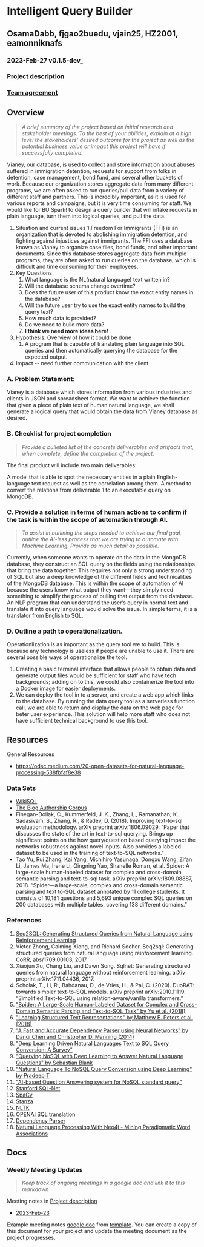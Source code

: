 # Intelligent Query Builder

## OsamaDabb, fjgao2buedu, vjain25, HZ2001, eamonniknafs
### 2023-Feb-27 v0.1.5-dev_

### [Project description](https://docs.google.com/document/d/1XQ0WxdrtvXnMM5lx3uDSYdlVJYCoXyKLIrG7oPV5uUY)
### [Team agreement](https://docs.google.com/document/d/1Jgo76vkw-k7ERRndB9KnIbkrxzUap9c0J1TJNTobevE)

## Overview

>_A brief summary of the project based on initial research and stakeholder meetings. To the best of your abilities, 
explain at a high level the stakeholders’ desired outcome for the project as well as the potential business value or 
impact this project will have if successfully completed._

Vianey, our database, is used to collect and store information about abuses suffered in immigration detention, requests for support from folks in detention, case management, bond fund, and several other buckets of work. Because our organization stores aggregate data from many different programs, we are often asked to run queries/pull data from a variety of different staff and partners. This is incredibly important, as it is used for various reports and campaigns, but it is very time consuming for staff. We would like for BU Spark! to design a query builder that will intake requests in plain language, turn them into logical queries, and pull the data. 

1. Situation and current issues
    1.Freedom For Immigrants (FFI) is an organization that is devoted to abolishing immigration detention, and fighting against injustices against immigrants. The FFI uses a database known as Vianey to organize case files, bond funds, and other important documents. Since this database stores aggregate data from multiple programs, they are often asked to run queries on the database, which is difficult and time consuming for their employees.
2. Key Questions
    1. What language is the NL(natural language) text written in?
    2. Will the database schema change overtime?
    3. Does the future user of this product know the exact entity names in the database?
    4. Will the future user try to use the exact entity names to build the query text?
    5. How much data is provided? 
    6. Do we need to build more data?
    7. **I think we need more ideas here!**
3. Hypothesis: Overview of how it could be done
    1. A program that is capable of translating plain language into SQL queries and then automatically querying the database for the expected output.
4. Impact -- need further communication with the client

### A. Problem Statement: 

Vianey is a database which stores information from various industries and clients in JSON and spreadsheet format. We want to achieve the function that given a piece of plain text of human natural language, we shall generate a logical query that would obtain the data from Vianey database as desired.

### B. Checklist for project completion

>_Provide a bulleted list of the concrete deliverables and artifacts that, when complete, define the completion of the
 project._

The final product will include two main deliverables:

A model that is able to spot the necessary entities in a plain English-language text request as well as the correlation among them. 
A method to convert the relations from deliverable 1 to an executable query on MongoDB.



### C. Provide a solution in terms of human actions to confirm if the task is within the scope of automation through AI. 

>_To assist in outlining the steps needed to achieve our final goal, outline the AI-less process that we are trying to 
automate with Machine Learning. Provide as much detail as possible._

Currently, when someone wants to operate on the data in the MongoDB database, they construct an SQL query on the fields using the relationships that bring the data together. This requires not only a strong understanding of SQL but also a deep knowledge of the different fields and technicalities of the MongoDB database. This is within the scope of automation of AI because the users know what output they want—they simply need something to simplify the process of pulling that output from the database. An NLP program that can understand the user’s query in normal text and translate it into query language would solve the issue. In simple terms, it is a translator from English to SQL. 

### D. Outline a path to operationalization.

Operationlization is as important as the query tool we to build. This is because any technology is useless if people are unable to use it. There are several possible ways of operationalize the tool. 
1. Creating a basic terminal interface that allows people to obtain data and generate output files would be sufficient for staff who have tech backgrounds; adding on to this, we could also containerize the tool into a Docker image for easier deployments. 
2. We can deploy the tool in to a server, and create a web app which links to the database. By running the data query tool as a serverless function call, we are able to return and display the data on the web page for beter user experience. This solution will help more staff who does not have sufficient technical background to use this tool. 

## Resources

General Resources 
- https://odsc.medium.com/20-open-datasets-for-natural-language-processing-538fbfaf8e38

### Data Sets

* [WikiSQL](https://github.com/salesforce/WikiSQL)
* [The Blog Authorship Corpus](https://u.cs.biu.ac.il/~koppel/BlogCorpus.htm)
* Finegan-Dollak, C., Kummerfeld, J. K., Zhang, L., Ramanathan, K., Sadasivam, S., Zhang, R., & Radev, D. (2018). Improving text-to-sql evaluation methodology. arXiv preprint arXiv:1806.09029. “Paper that discusses the state of the art in text-to-sql querying. Brings up significant points on the how query/question based querying impact the networks robustness against novel inputs. Also provides a labeled dataset to be used in the training of text-to-SQL networks.”
* Tao Yu, Rui Zhang, Kai Yang, Michihiro Yasunaga, Dongxu Wang, Zifan Li, James Ma, Irene Li, Qingning Yao, Shanelle Roman, et al. Spider: A large-scale human-labeled dataset for complex and cross-domain semantic parsing and text-to-sql task. arXiv preprint arXiv:1809.08887, 2018. “Spider—a large-scale, complex and cross-domain semantic parsing and text to-SQL dataset annotated by 11 college students. It consists of 10,181 questions and 5,693 unique complex SQL queries on 200 databases with multiple tables, covering 138 different domains.”


### References

1. [Seq2SQL: Generating Structured Queries from Natural Language using Reinforcement Learning](https://arxiv.org/abs/1709.00103)
2. Victor Zhong, Caiming Xiong, and Richard Socher. Seq2sql: Generating structured queries from natural language using reinforcement learning. CoRR, abs/1709.00103, 2017.
3. Xiaojun Xu, Chang Liu, and Dawn Song. Sqlnet: Generating structured queries from natural language without reinforcement learning. arXiv preprint arXiv:1711.04436, 2017.
4. Scholak, T., Li, R., Bahdanau, D., de Vries, H., & Pal, C. (2020). DuoRAT: towards simpler text-to-SQL models. arXiv preprint arXiv:2010.11119. “Simplified Text-to-SQL using relation-aware/vanilla transformers.”
5. ["Spider: A Large-Scale Human-Labeled Dataset for Complex and Cross-Domain Semantic Parsing and Text-to-SQL Task" by Yu et al. (2018) ](https://aclanthology.org/D18-1425.pdf)
6. ["Learning Structured Text Representations" by Matthew E. Peters et al. (2018)](https://arxiv.org/pdf/2201.00490.pdf)
7. ["A Fast and Accurate Dependency Parser using Neural Networks" by Danqi Chen and Christopher D. Manning (2014)](https://aclanthology.org/D14-1082.pdf)
8. ["Deep Learning Driven Natural Languages Text to SQL Query Conversion: A Survey"](https://arxiv.org/pdf/2208.04415.pdf)
9. ["Querying NoSQL with Deep Learning to Answer Natural Language Questions" by Sebastian Blank](https://www.researchgate.net/publication/329466362_Querying_NoSQL_with_Deep_Learning_to_Answer_Natural_Language_Questions)
10. ["Natural Language To NoSQL Query Conversion using Deep Learning" by Pradeep T](https://deliverypdf.ssrn.com/delivery.php?ID=977064095013107093127003094097009104019054002084028050101111093093119017004111103011043053098015118055007099029119118094090027019055041077011069094115100104109081019042085031009081106064086027100090107088086006075023084026065122091106121069074109117106&EXT=pdf&INDEX=TRUE)
11. ["AI-based Question Answering system for NoSQL standard query"](https://ceur-ws.org/Vol-3058/Paper-088.pdf)
12. [Stanford SQL-Net](https://github.com/stanfordnlp/stanfordnlp)
13. [SpaCy](https://spacy.io/)
14. [Stanza](https://stanfordnlp.github.io/stanza/)
15. [NLTK](https://www.nltk.org/)
16. [OPENAI SQL translation](https://platform.openai.com/examples/default-sql-translate)
17. [Dependency Parser](https://www.quora.com/Natural-Language-Processing-What-are-some-of-the-best-libraries-starting-points-in-Ruby-for-translating-an-English-sentence-question-to-an-SQL-query-or-NoSQL-map-reduce)
18. [Natural Language Processing With Neo4j - Mining Paradigmatic Word Associations](https://www.lyonwj.com/blog/nlp-with-neo4j)


## Docs

### Weekly Meeting Updates 
>_Keep track of ongoing meetings in a google doc and link it to this markdown_

Meeting notes in [Project description](https://docs.google.com/document/d/1XQ0WxdrtvXnMM5lx3uDSYdlVJYCoXyKLIrG7oPV5uUY)

- [2023-Feb-23](https://docs.google.com/document/d/1XQ0WxdrtvXnMM5lx3uDSYdlVJYCoXyKLIrG7oPV5uUY/edit#heading=h.a0ig0p1ae66m)

Example meeting notes [google doc](https://docs.google.com/document/d/17G_Ld7xJ7OJ66DFJCCklca7fR4LksfdMrXe1oqRW79Y) from [template](https://docs.google.com/document/d/1EQbzWQMvNOFHZhj7xVXqPxkXgTaWG6kHKtYo5y-USVo/edit?usp=sharing). You can create a copy of this document for your project and update the meeting document as the project progresses.

